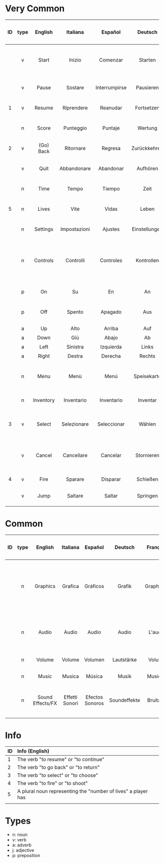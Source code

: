# Very Common
| ID | type | English    | Italiana    | Español        | Deutsch       | Français   | 日本語      | 中文
| :---: | :---: | :---: | :---: | :---: | :---: | :---: | :---: | :---: |
|    | v | Start      | Inizio       | Comenzar      | Starten       | Commencer  | スタート    | 开始
|    | v | Pause      | Sostare      | Interrumpirse | Pausieren     | S'arrêter  | ポーズ      | 暂停
| 1  | v | Resume     | Riprendere   | Reanudar      | Fortsetzen    | Reprendre  | 続く        | 恢复
|    | n | Score      | Punteggio    | Puntaje       | Wertung       | Score      | スコア      | 成绩
| 2  | v | (Go) Back  | Ritornare    | Regresa       | Zurückkehren  | Réintégrer | 戻る        | 回去
|    | v | Quit       | Abbandonare  | Abandonar     | Aufhören      | Arrêter    | やめる      | 退出
|    | n | Time       | Tempo        | Tiempo        | Zeit          | Temps      | 時間        | 时间
| 5  | n | Lives      | Vite         | Vidas         | Leben         | Vies       | 命の数      | 生活
|    | n | Settings   | Impostazioni | Ajustes       | Einstellungen | Paramètres | 設定        | 设置
|    | n | Controls   | Controlli    | Controles     | Kontrollen    | Contrôles  | コントロール | 控件
|    | p | On         | Su           | En            | An            | Sur        | オン        | 操作
|    | p | Off        | Spento       | Apagado       | Aus           | Désactivé  | オフ        | 不运行
|    | a | Up         | Alto         | Arriba        | Auf           | Haut       | 上          | 上
|    | a | Down       | Giù          | Abajo         | Ab            | Bas        | 下          | 下
|    | a | Left       | Sinistra     | Izquierda     | Links         | Gauche     | 左          | 左
|    | a | Right      | Destra       | Derecha       | Rechts        | Droite     | 右          | 右
|    | n | Menu       | Menù         | Menú          | Speisekarte   | Menu       | メニュー    | 菜单
|    | n | Inventory  | Inventario   | Inventario    | Inventar      | Inventaire | 在庫        | 存货
| 3  | v | Select     | Selezionare  | Seleccionar   | Wählen        | Choisir    | 選び出す    | 选择
|    | v | Cancel     | Cancellare   | Cancelar      | Stornieren    | Annuler    | 取り消す    | 推到
| 4  | v | Fire       | Sparare      | Disparar      | Schießen      | Décocher   | 撃つ        | 射击
|    | v | Jump       | Saltare      | Saltar        | Springen      | Sauter     | 跳ぶ        | 跳
| | | | | | | | | |

# Common
| ID | type | English          | Italiana       | Español         | Deutsch      | Français | 日本語 | 中文
| :---: | :---: | :---: | :---: | :---: | :---: | :---: | :---: | :---: |
|    | n | Graphics         | Grafica        | Gráficos        | Grafik       | Graphique | グラフィックス | 图形
|    | n | Audio            | Audio          | Audio           | Audio        | L'audio   | オーディオ    | 声音的
|    | n | Volume           | Volume         | Volumen         | Lautstärke   | Volume    | 音量          | 音量
|    | n | Music            | Musica         | Música          | Musik        | Musique   | 音楽          | 音乐
|    | n | Sound Effects/FX | Effetti Sonori | Efectos Sonoros | Soundeffekte | Bruitage  | 音響効果      | 声音特效
| | | | | | | | |

# Info
| ID | Info (English)
| :--- | :--- |
| 1  | The verb "to resume" or "to continue" <tr></tr>
| 2  | The verb "to go back" or "to return" <tr></tr>
| 3  | The verb "to select" or "to choose" <tr></tr>
| 4  | The verb "to fire" or "to shoot" <tr></tr>
| 5  | A plural noun representing the "number of lives" a player has
| |

# Types
- n: noun
- v: verb
- a: adverb
- j: adjective
- p: preposition
